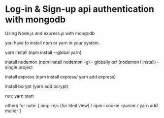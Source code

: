 # Log-in & Sign-up api authentication with mongodb 
Using Node.js and express.js with mongodb 


you have to install npm or yarn in your system.


yarn install (npm install --global yarn)

install nodemon (npm install nodemon -g) - globally or/ (nodemon i install) - single project

install express (npm install express/ yarn add express)

install bcrypt (yarn add bcrypt)


run: yarn start


others for note: [  nmp i ejs (for html view) / npm i cookie -parser / yarn add multer  ]

